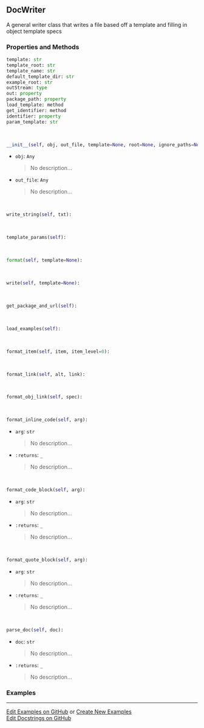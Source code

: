 ## <a id="Peeves.Doc.Writers.DocWriter">DocWriter</a>
A general writer class that writes a file based off a template and filling in object template specs

### Properties and Methods
```python
template: str
template_root: str
template_name: str
default_template_dir: str
example_root: str
outStream: type
out: property
package_path: property
load_template: method
get_identifier: method
identifier: property
param_template: str
```
<a id="Peeves.Doc.Writers.DocWriter.__init__">&nbsp;</a>
```python
__init__(self, obj, out_file, template=None, root=None, ignore_paths=None): 
```

- `obj`: `Any`
    >No description...
- `out_file`: `Any`
    >No description...

<a id="Peeves.Doc.Writers.DocWriter.write_string">&nbsp;</a>
```python
write_string(self, txt): 
```

<a id="Peeves.Doc.Writers.DocWriter.template_params">&nbsp;</a>
```python
template_params(self): 
```

<a id="Peeves.Doc.Writers.DocWriter.format">&nbsp;</a>
```python
format(self, template=None): 
```

<a id="Peeves.Doc.Writers.DocWriter.write">&nbsp;</a>
```python
write(self, template=None): 
```

<a id="Peeves.Doc.Writers.DocWriter.get_package_and_url">&nbsp;</a>
```python
get_package_and_url(self): 
```

<a id="Peeves.Doc.Writers.DocWriter.load_examples">&nbsp;</a>
```python
load_examples(self): 
```

<a id="Peeves.Doc.Writers.DocWriter.format_item">&nbsp;</a>
```python
format_item(self, item, item_level=0): 
```

<a id="Peeves.Doc.Writers.DocWriter.format_link">&nbsp;</a>
```python
format_link(self, alt, link): 
```

<a id="Peeves.Doc.Writers.DocWriter.format_obj_link">&nbsp;</a>
```python
format_obj_link(self, spec): 
```

<a id="Peeves.Doc.Writers.DocWriter.format_inline_code">&nbsp;</a>
```python
format_inline_code(self, arg): 
```

- `arg`: `str`
    >No description...
- `:returns`: `_`
    >No description...

<a id="Peeves.Doc.Writers.DocWriter.format_code_block">&nbsp;</a>
```python
format_code_block(self, arg): 
```

- `arg`: `str`
    >No description...
- `:returns`: `_`
    >No description...

<a id="Peeves.Doc.Writers.DocWriter.format_quote_block">&nbsp;</a>
```python
format_quote_block(self, arg): 
```

- `arg`: `str`
    >No description...
- `:returns`: `_`
    >No description...

<a id="Peeves.Doc.Writers.DocWriter.parse_doc">&nbsp;</a>
```python
parse_doc(self, doc): 
```

- `doc`: `str`
    >No description...
- `:returns`: `_`
    >No description...

### Examples


___

[Edit Examples on GitHub](https://github.com/McCoyGroup/References/edit/gh-pages/Documentation/examples/Peeves/Doc/Writers/DocWriter.md) or 
[Create New Examples](https://github.com/McCoyGroup/References/new/gh-pages/?filename=Documentation/examples/Peeves/Doc/Writers/DocWriter.md) <br/>
[Edit Docstrings on GitHub](https://github.com/McCoyGroup/Peeves/edit/master/Doc/Writers.py?message=Update%20Docs)
